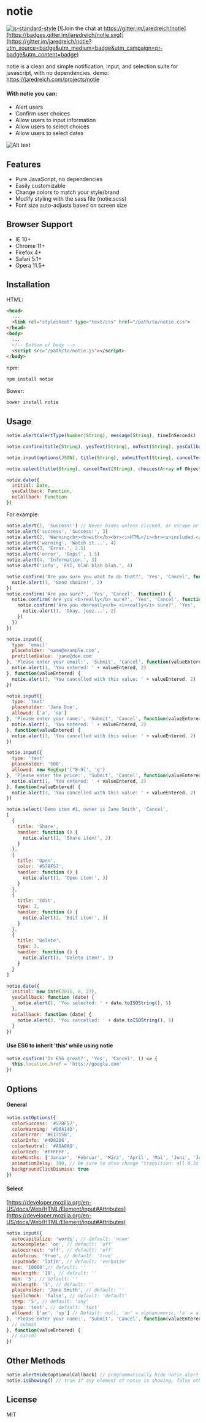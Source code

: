 # notie

[![js-standard-style](https://img.shields.io/badge/code%20style-standard-brightgreen.svg)](http://standardjs.com/)
[![Join the chat at https://gitter.im/jaredreich/notie](https://badges.gitter.im/jaredreich/notie.svg)](https://gitter.im/jaredreich/notie?utm_source=badge&utm_medium=badge&utm_campaign=pr-badge&utm_content=badge)

notie is a clean and simple notification, input, and selection suite for javascript, with no dependencies.
demo: https://jaredreich.com/projects/notie

#### With notie you can:
* Alert users
* Confirm user choices
* Allow users to input information
* Allow users to select choices
* Allow users to select dates

![Alt text](/demo.gif?raw=true "Demo")

## Features

* Pure JavaScript, no dependencies
* Easily customizable
* Change colors to match your style/brand
* Modify styling with the sass file (notie.scss)
* Font size auto-adjusts based on screen size

## Browser Support

* IE 10+
* Chrome 11+
* Firefox 4+
* Safari 5.1+
* Opera 11.5+

## Installation

HTML:
```html
<head>
  ...
  <link rel="stylesheet" type="text/css" href="/path/to/notie.css">
</head>
<body>
  ...
  <!-- Bottom of body -->
  <script src="/path/to/notie.js"></script>
</body>
```

npm:
```bash
npm install notie
```

Bower:
```bash
bower install notie
```


## Usage

```javascript
notie.alert(alertType(Number|String), message(String), timeInSeconds)

notie.confirm(title(String), yesText(String), noText(String), yesCallback(Function), noCallbackOptional(Function))

notie.input(options(JSON), title(String), submitText(String), cancelText(String), submitCallback(Function), cancelCallbackOptional(Function))

notie.select(title(String), cancelText(String), choices(Array of Objects))

notie.date({
  initial: Date,
  yesCallback: Function,
  noCallback: Function
})
```
For example:
```javascript
notie.alert(1, 'Success!') // Never hides unless clicked, or escape or enter is pressed
notie.alert('success', 'Success!', 3)
notie.alert(2, 'Warning<br><b>with</b><br><i>HTML</i><br><u>included.</u>', 2) // Hides after 2 seconds
notie.alert('warning', 'Watch it...', 4)
notie.alert(3, 'Error.', 2.5)
notie.alert('error', 'Oops!', 1.5)
notie.alert(4, 'Information.', 3)
notie.alert('info', 'FYI, blah blah blah.', 4)

notie.confirm('Are you sure you want to do that?', 'Yes', 'Cancel', function() {
  notie.alert(1, 'Good choice!', 2)
})
notie.confirm('Are you sure?', 'Yes', 'Cancel', function() {
  notie.confirm('Are you <b>really</b> sure?', 'Yes', 'Cancel', function() {
    notie.confirm('Are you <b>really</b> <i>really</i> sure?', 'Yes', 'Cancel', function() {
      notie.alert(1, 'Okay, jeez...', 2)
    })
  })
})

notie.input({
  type: 'email'
  placeholder: 'name@example.com',
  prefilledValue: 'jane@doe.com'
}, 'Please enter your email:', 'Submit', 'Cancel', function(valueEntered) {
  notie.alert(1, 'You entered: ' + valueEntered, 2)
}, function(valueEntered) {
  notie.alert(3, 'You cancelled with this value: ' + valueEntered, 2)
})

notie.input({
  type: 'text'
  placeholder: 'Jane Doe',
  allowed: ['a', 'sp']
}, 'Please enter your name:', 'Submit', 'Cancel', function(valueEntered) {
  notie.alert(1, 'You entered: ' + valueEntered, 2)
}, function(valueEntered) {
  notie.alert(3, 'You cancelled with this value: ' + valueEntered, 2)
})

notie.input({
  type: 'text'
  placeholder: '500',
  allowed: new RegExp('[^0-9]', 'g')
}, 'Please enter the price:', 'Submit', 'Cancel', function(valueEntered) {
  notie.alert(1, 'You entered: ' + valueEntered, 2)
}, function(valueEntered) {
  notie.alert(3, 'You cancelled with this value: ' + valueEntered, 2)
})

notie.select('Demo item #1, owner is Jane Smith', 'Cancel',
[
  {
    title: 'Share',
    handler: function () {
      notie.alert(1, 'Share item!', 3)
    }
  },
  {
    title: 'Open',
    color: '#57BF57',
    handler: function () {
      notie.alert(1, 'Open item!', 3)
    }
  },
  {
    title: 'Edit',
    type: 2,
    handler: function () {
      notie.alert(2, 'Edit item!', 3)
    }
  },
  {
    title: 'Delete',
    type: 3,
    handler: function () {
      notie.alert(3, 'Delete item!', 3)
    }
  }
]

notie.date({
  initial: new Date(2015, 8, 27),
  yesCallback: function (date) {
    notie.alert(1, 'You selected: ' + date.toISOString(), 5)
  },
  noCallback: function (date) {
    notie.alert(3, 'You cancelled: ' + date.toISOString(), 5)
  }
})
```

#### Use ES6 to inherit 'this' while using notie
``` javascript
notie.confirm('Is ES6 great?', 'Yes', 'Cancel', () => {
  this.location.href = 'htts://google.com'
})
```

## Options
#### General
```javascript
notie.setOptions({
  colorSuccess: '#57BF57',
  colorWarning: '#D6A14D',
  colorError: '#E1715B',
  colorInfo: '#4D82D6',
  colorNeutral: '#A0A0A0',
  colorText: '#FFFFFF',
  dateMonths: ['Januar', 'Februar', 'März', 'April', 'Mai', 'Juni', 'Juli', 'August', 'September', 'Oktober', 'November', 'Dezember'], // For other languages
  animationDelay: 300, // Be sure to also change "transition: all 0.3s ease" variable in .scss file
  backgroundClickDismiss: true
})
```

#### Select
[https://developer.mozilla.org/en-US/docs/Web/HTML/Element/input#Attributes](https://developer.mozilla.org/en-US/docs/Web/HTML/Element/input#Attributes)
```javascript
notie.input({
  autocapitalize: 'words', // default: 'none'
  autocomplete: 'on', // default: 'off'
  autocorrect: 'off', // default: 'off'
  autofocus: 'true', // default: 'true'
  inputmode: 'latin', // default: 'verbatim'
  max: '10000',// default: ''
  maxlength: '10', // default: ''
  min: '5', // default: ''
  minlength: '1', // default: ''
  placeholder: 'Jane Smith', // default: ''
  spellcheck: 'false', // default: 'default'
  step: '5', // default: 'any'
  type: 'text', // default: 'text'
  allowed: ['an', 'sp'] // Default: null, 'an' = alphanumeric, 'a' = alpha, 'n' = numeric, 'sp' = spaces allowed. Can be custom RegExp, ex. allowed: new RegExp('[^0-9]', 'g')
}, 'Please enter your name:', 'Submit', 'Cancel', function(valueEntered) {
  // submit
}, function(valueEntered) {
  // cancel
})
```

## Other Methods
```javascript
notie.alertHide(optionalCallback) // programmatically hide notie.alert with an optional callback function
notie.isShowing() // true if any element of notie is showing, false otherwise
```

## License
MIT

